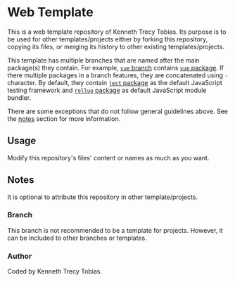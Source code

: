 # Web Template
This is a web template repository of Kenneth Trecy Tobias. Its purpose is to be used for other
templates/projects either by forking this repository, copying its files, or merging its history to
other existing templates/projects.

This template has multiple branches that are named after the main package(s) they contain. For
example, [`vue` branch] contains [`vue` package]. If there multiple packages in a branch features,
they are concatenated using `-` character. By default, they contain [`jest` package] as the default
JavaScript testing framework and [`rollup` package] as default JavaScript module bundler.

There are some exceptions that do not follow general guidelines above. See the [notes] section for
more information.

<!--
The `origin` section may be used to indicate where the project (that is using this template) came from.

## Origin
The repository was based from [`empty_package_json`] branch of [Web Template].

The template is specialize for front-end development.

-->

## Usage
Modify this repository's files' content or names as much as you want.

## Notes
It is optional to attribute this repository in other template/projects.

### Branch
This branch is not recommended to be a template for projects. However, it can be included to other branches or templates.

### Author
Coded by Kenneth Trecy Tobias.

<!--

[`empty_package_json`]: http://repo.local/KennethTrecy/web_template/src/branch/empty_package_json
[Web Template]: http://repo.local/KennethTrecy/web_template

-->

[notes]: #notes
[`vue` branch]: http://repo.local/KennethTrecy/web_template/src/branch/vue
[`vue` package]: https://www.npmjs.com/package/vue
[`rollup` package]: https://www.npmjs.com/package/rollup
[`jest` package]: https://www.npmjs.com/package/jest
